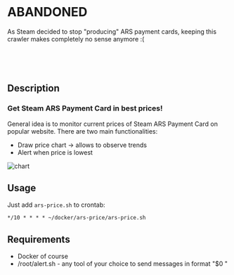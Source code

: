 &nbsp;

&nbsp;

# ABANDONED

As Steam decided to stop "producing" ARS payment cards, keeping this crawler makes completely no sense anymore :(

&nbsp;

&nbsp;

## Description

###  Get Steam ARS Payment Card in best prices!

General idea is to monitor current prices of Steam ARS Payment Card on popular website. There are two main functionalities:
- Draw price chart -> allows to observe trends
- Alert when price is lowest

![chart](https://raw.githubusercontent.com/toleksa/GameBot/main/docker/ars-price/doc/out.png)

## Usage

Just add ```ars-price.sh``` to crontab:

```*/10 * * * * ~/docker/ars-price/ars-price.sh```

## Requirements

- Docker of course
- /root/alert.sh - any tool of your choice to send messages in format "$0 <message>"

